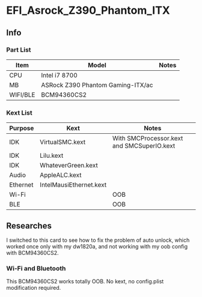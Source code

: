# EFI_Asrock_Z390_Phantom_ITX
## Info
### Part List
| Item | Model | Notes |
| --- | --- | --- |
| CPU | Intel i7 8700 |  |
| MB | ASRock Z390 Phantom Gaming-ITX/ac |  |
| WIFI/BLE | BCM94360CS2 |  |
### Kext List
| Purpose | Kext | Notes |
| --- | --- | --- |
| IDK | VirtualSMC.kext | With SMCProcessor.kext and SMCSuperIO.kext |
| IDK | Lilu.kext |  |
| IDK | WhateverGreen.kext |  |
| Audio | AppleALC.kext |  |
| Ethernet | IntelMausiEthernet.kext |  |
| Wi-Fi |  | OOB |
| BLE |  | OOB |
## Researches
I switched to this card to see how to fix the problem of auto unlock, which worked once only with my dw1820a, and not working with my oob config with BCM94360CS2.
### Wi-Fi and Bluetooth
This BCM94360CS2 works totally OOB. No kext, no config.plist modification required.
